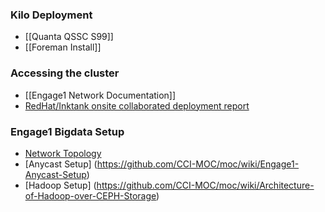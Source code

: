 ###  Kilo Deployment
* [[Quanta QSSC S99]]
* [[Foreman Install]]

### Accessing the cluster
* [[Engage1 Network Documentation]]
* [RedHat/Inktank onsite collaborated deployment report](2016-2-1BostonMOCConsultingReport.pdf)

### Engage1 Bigdata Setup
* [Network Topology](https://github.com/CCI-MOC/moc/wiki/Network-Topology)
* [Anycast Setup] (https://github.com/CCI-MOC/moc/wiki/Engage1-Anycast-Setup)
* [Hadoop Setup] (https://github.com/CCI-MOC/moc/wiki/Architecture-of-Hadoop-over-CEPH-Storage)